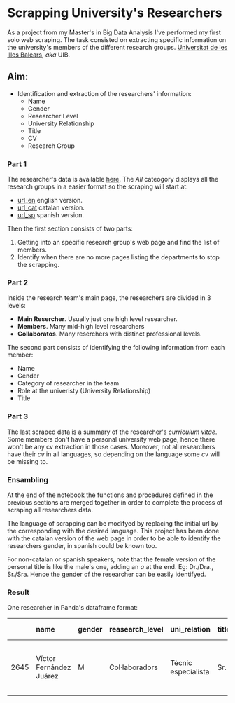 # Scrapping University's Researchers

As a project from my Master's in Big Data Analysis I've performed my first solo web scraping. The task consisted on extracting specific information on the university's members of the different research groups. [Universitat de les Illes Balears](https://www.uib.es/es/), *aka* UIB.

## Aim:
+ Identification and extraction of the researchers' information:
    + Name
    + Gender 
    + Researcher Level
    + University Relationship
    + Title
    + CV
    + Research Group

### Part 1

The researcher's data is available [here](https://www.uib.eu/research/groups/). The *All* cateogory displays all the research groups in a easier format so the scraping will start at:
  + [url_en](https://www.uib.eu/research/groups/grups_area/id_area=-1%2526npag=1) english version.
  + [url_cat](https://www.uib.cat/recerca/estructures/grups/grups_area/id_area=-1%2526npag=1) catalan version.
  + [url_sp](https://www.uib.es/es/recerca/estructures/grups/grups_area/id_area=-1) spanish version.


Then the first section consists of two parts: 
  1. Getting into an specific research group's web page and find the list of members.
  2. Identify when there are no more pages listing the departments to stop the scrapping.
  
### Part 2
 
Inside the research team's main page, the researchers are divided in 3 levels: 
 + **Main Resercher**. Usually just one high level researcher.
 + **Members**. Many mid-high level researchers
 + **Collaboratos**. Many reserchers with distinct professional levels.

The second part consists of identifying the following information from each member:
 + Name
 + Gender
 + Category of researcher in the team
 + Role at the univeristy (University Relationship)
 + Title

### Part 3

The last scraped data is a summary of the researcher's *curriculum vitae*. Some members don't have a personal university web page, hence there won't be any cv extraction in those cases. Moreover, not all researchers have their *cv* in all languages, so depending on the language some *cv* will be missing to. 

### Ensambling

At the end of the notebook the functions and procedures defined in the previous sections are merged together in order to complete the process of scraping all researchers data. 

The language of scrapping can be modifyed by replacing the initial url by the corresponding with the desired language. This project has been done with the catalan version of the web page in order to be able to identify the researchers gender, in spanish could be known too. 

For non-catalan or spanish speakers, note that the female version of the personal title is like the male's one, adding an *a* at the end. Eg: Dr./Dra., Sr./Sra. Hence the gender of the researcher can be easily identifyed. 

### Result

One researcher in Panda's dataframe format:

|      | name                    | gender   | reasearch_level   | uni_relation        | title   | cv   | research group                                           |
|-----:|:------------------------|:---------|:------------------|:--------------------|:--------|:-----|:---------------------------------------------------------|
| 2645 | Víctor Fernández Juárez | M        | Col·laboradors    | Tècnic especialista | Sr.     |      | Unitat de Gràfics i Visió per Ordinador i IA (UGiVpOeIA) |
